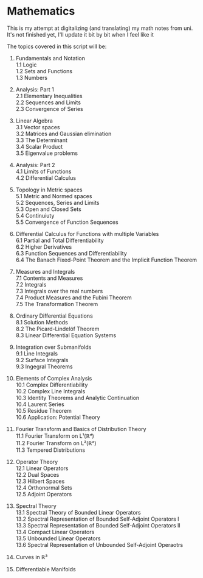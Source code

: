 # Mathematics

This is my attempt at digitalizing (and translating) my math notes from uni. It's not finished yet, I'll update it bit by bit when I feel like it

The topics covered in this script will be:
1. Fundamentals and Notation  
   1.1 Logic  
   1.2 Sets and Functions  
   1.3 Numbers

2. Analysis: Part 1  
   2.1 Elementary Inequalities  
   2.2 Sequences and Limits  
   2.3 Convergence of Series

3. Linear Algebra  
   3.1 Vector spaces  
   3.2 Matrices and Gaussian elimination  
   3.3 The Determinant  
   3.4 Scalar Product  
   3.5 Eigenvalue problems

4. Analysis: Part 2  
   4.1 Limits of Functions  
   4.2 Differential Calculus

5. Topology in Metric spaces  
   5.1 Metric and Normed spaces  
   5.2 Sequences, Series and Limits  
   5.3 Open and Closed Sets  
   5.4 Continuiuty  
   5.5 Convergence of Function Sequences

6. Differential Calculus for Functions with multiple Variables  
   6.1 Partial and Total Differentiability  
   6.2 Higher Derivatives  
   6.3 Function Sequences and Differentiability  
   6.4 The Banach Fixed-Point Theorem and the Implicit Function Theorem

7. Measures and Integrals  
   7.1 Contents and Measures  
   7.2 Integrals  
   7.3 Integrals over the real numbers  
   7.4 Product Measures and the Fubini Theorem  
   7.5 The Transformation Theorem

8. Ordinary Differential Equations  
   8.1 Solution Methods  
   8.2 The Picard-Lindelöf Theorem  
   8.3 Linear Differential Equation Systems

9. Integration over Submanifolds  
   9.1 Line Integrals  
   9.2 Surface Integrals  
   9.3 Ingegral Theorems

10. Elements of Complex Analysis  
   10.1 Complex Differentiability  
   10.2 Complex Line Integrals  
   10.3 Identity Theorems and Analytic Continuation  
   10.4 Laurent Series  
   10.5 Residue Theorem  
   10.6 Application: Potential Theory

11. Fourier Transform and Basics of Distribution Theory  
   11.1 Fourier Transform on L¹(ℝᵈ)  
   11.2 Fourier Transform on L²(ℝᵈ)  
   11.3 Tempered Distributions

12. Operator Theory  
   12.1 Linear Operators  
   12.2 Dual Spaces  
   12.3 Hilbert Spaces  
   12.4 Orthonormal Sets  
   12.5 Adjoint Operators

13. Spectral Theory  
   13.1 Spectral Theory of Bounded Linear Operators  
   13.2 Spectral Representation of Bounded Self-Adjoint Operators I  
   13.3 Spectral Representation of Bounded Self-Adjoint Operators II  
   13.4 Compact Linear Operators  
   13.5 Unbounded Linear Operators  
   13.6 Spectral Representation of Unbounded Self-Adjoint Operaotrs

14. Curves in ℝ³
15. Differentiable Manifolds